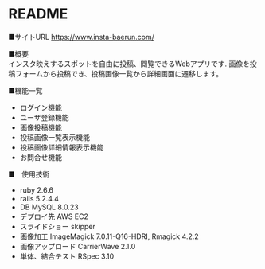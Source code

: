 # README
■サイトURL
https://www.insta-baerun.com/

■概要  
インスタ映えするスポットを自由に投稿、閲覧できるWebアプリです.
画像を投稿フォームから投稿でき、投稿画像一覧から詳細画面に遷移します。

■機能一覧
* ログイン機能
* ユーザ登録機能
* 画像投稿機能
* 投稿画像一覧表示機能
* 投稿画像詳細情報表示機能
* お問合せ機能

■　使用技術

* ruby 2.6.6
* rails 5.2.4.4
* DB MySQL 8.0.23
* デプロイ先 AWS EC2
* スライドショー skipper
* 画像加工 ImageMagick 7.0.11-Q16-HDRI, Rmagick 4.2.2
* 画像アップロード CarrierWave 2.1.0
* 単体、結合テスト RSpec 3.10
